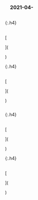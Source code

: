 ### 　2021-04-
```tip
```

{:.h4}

<br>[

](

)

{:.h4}

<br>[

](

)

```note
```

{:.h4}

<br>[

](

)

{:.h4}

<br>[

](

)
